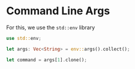# Command Line Args

For this, we use the `std::env` library

```rs
use std::env;

let args: Vec<String> = env::args().collect();

let command = args[1].clone();
```
